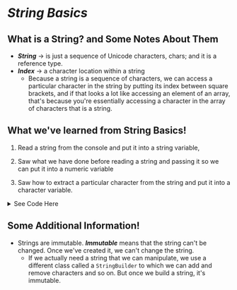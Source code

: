 # ***String Basics***

## What is a String? and Some Notes About Them
- ***String*** → is just a sequence of Unicode characters, chars; and it is a reference type. 
- ***Index*** → a character location within a string
    -  Because a string is a sequence of characters, we can access a particular character in the string by putting its index between square brackets, and if that looks a lot like accessing an element of an array, that's because you're essentially accessing a character in the array of characters that is a string. 

## What we've learned from String Basics!
1. Read a string from the console and put it into a string variable,

2. Saw what we have done before reading a string and passing it so we can put it into a numeric variable

3. Saw how to extract a particular character from the string and put it into a character variable.


<details>
<summary> See Code Here </summary>

```C#
using System;
using System.Collections.Generic;
using System.Linq;
using System.Text;
using System.Threading.Tasks;

namespace StringBasics
{
    /// <summary>
    /// String Basics lecture code
    /// </summary>
    class Program
    {
        /// <summary>
        /// Desmonstrates string basics
        /// </summary>
        /// <param name="args">command-line arguments</param>
        static void Main(string[] args)
        {
            // prompt for and read in gamertag
            Console.Write("Enter gamertag: ");
            string gamertag = Console.ReadLine();

            // prompt for and read in high score
            Console.Write("Enter high score as a whole number: ");
            int highScore = int.Parse(Console.ReadLine());

            // extract the first character of the gamertag
            char firstGamertagCharacter = gamertag[0];

            // print out values
            Console.WriteLine();
            Console.WriteLine("Gamertag: " + gamertag);
            Console.WriteLine("High Score: " + highScore);
            Console.WriteLine("First Gamertag Character: " +
                firstGamertagCharacter);

            Console.WriteLine();
        }
    }
}
```
</details>

## Some Additional Information!
- Strings are immutable. ***Immutable*** means that the string can't be changed. Once we've created it, we can't change the string.
    - If we actually need a string that we can manipulate, we use a different class called a `StringBuilder` to which we can add and remove characters and so on. But once we build a string, it's immutable.